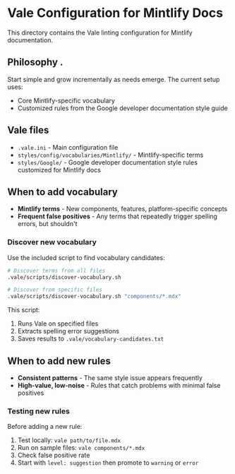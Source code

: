 # Vale Configuration for Mintlify Docs

This directory contains the Vale linting configuration for Mintlify documentation.

## Philosophy . 

Start simple and grow incrementally as needs emerge. The current setup uses:

- Core Mintlify-specific vocabulary
- Customized rules from the Google developer documentation style guide

## Vale files

- `.vale.ini` - Main configuration file
- `styles/config/vocabularies/Mintlify/` - Mintlify-specific terms
- `styles/Google/` - Google developer documentation style rules customized for Mintlify docs

## When to add vocabulary

- **Mintlify terms** - New components, features, platform-specific concepts
- **Frequent false positives** - Any terms that repeatedly trigger spelling errors, but shouldn't

### Discover new vocabulary

Use the included script to find vocabulary candidates:

```bash
# Discover terms from all files
.vale/scripts/discover-vocabulary.sh

# Discover from specific files
.vale/scripts/discover-vocabulary.sh "components/*.mdx"
```

This script:

1. Runs Vale on specified files
2. Extracts spelling error suggestions
3. Saves results to `.vale/vocabulary-candidates.txt`

## When to add new rules

- **Consistent patterns** - The same style issue appears frequently
- **High-value, low-noise** - Rules that catch problems with minimal false positives

### Testing new rules

Before adding a new rule:

1. Test locally: `vale path/to/file.mdx`
2. Run on sample files: `vale components/*.mdx`
3. Check false positive rate
4. Start with `level: suggestion` then promote to `warning` or `error`